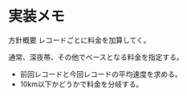 # 実装メモ

方針概要
レコードごとに料金を加算してく。

通常、深夜帯、その他でベースとなる料金を指定する。

- 前回レコードと今回レコードの平均速度を求める。
- 10km以下かどうかで料金を分岐する。


